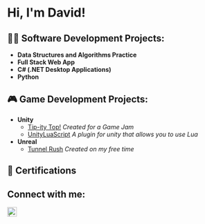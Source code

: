 <h1>Hi, I'm David! <br/>

<h2>👨‍💻 Software Development Projects:</h2>

- <b>Data Structures and Algorithms Practice</b>
- <b>Full Stack Web App</b>
- <b>C# (.NET Desktop Applications)</b>
- <b>Python</b>

<h2>🎮 Game Development Projects:</h2>

- <b>Unity</b>
  - [Tip-ity Top!](https://ddev101.itch.io/tip-pity-top) *Created for a Game Jam*
  - [UnityLuaScript](https://github.com/DDev101/UnityLuaScript) *A plugin for unity that allows you to use Lua*
- <b>Unreal</b>
  - [Tunnel Rush](https://ddev101.itch.io/tunnel-rush) *Created on my free time*

<h2>📜 Certifications </h2>

<h2>Connect with me:</h2>

[<img align="left" alt=" | LinkedIn" width="22px" src="https://cdn.jsdelivr.net/npm/simple-icons@v3/icons/linkedin.svg" />][linkedin]

[linkedin]: https://www.linkedin.com/

<!--
Here are some ideas to get you started:

- 🔭 I’m currently working on ...
- 🌱 I’m currently learning ...
- 👯 I’m looking to collaborate on ...
- 🤔 I’m looking for help with ...
- 💬 Ask me about ...
- 📫 How to reach me: ...
- 😄 Pronouns: ...
- ⚡ Fun fact: ...
-->
